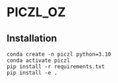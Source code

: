 # PICZL_OZ


## Installation

```Shell
conda create -n piczl python=3.10
conda activate piczl
pip install -r requirements.txt
pip install -e .
```
